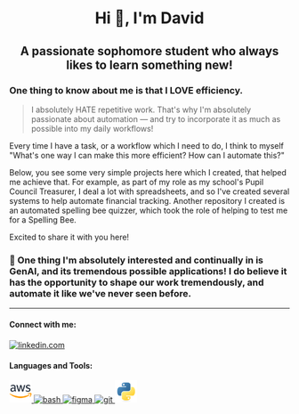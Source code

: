 <h1 align="center">Hi 👋, I'm David</h1>
<h2 align="center">A passionate sophomore student who always likes to learn something new!</h3>


### One thing to know about me is that I LOVE efficiency.

> I absolutely HATE repetitive work. That's why I'm absolutely passionate about automation — and try to incorporate it as much as possible into my daily workflows!

Every time I have a task, or a workflow which I need to do, I think to myself "What's one way I can make this more efficient? How can I automate this?"

Below, you see some very simple projects here which I created, that helped me achieve that. For example, as part of my role as my school's Pupil Council Treasurer, I deal a lot with spreadsheets, and so I've created several systems to help automate financial tracking. Another repository I created is an automated spelling bee quizzer, which took the role of helping to test me for a Spelling Bee. 

Excited to share it with you here!


### 🌱 One thing I'm absolutely interested and continually in is GenAI, and its tremendous possible applications! I do believe it has the opportunity to shape our work tremendously, and automate it like we've never seen before.


________________________________________________________________________________________________________________________________________________________________________________________________________________________________

<h4 align="left">Connect with me:</h3>
<p align="left">
<a href="https://www.linkedin.com/in/hans-david-viloria-8a975a261/" target="blank"><img align="center" src="https://raw.githubusercontent.com/rahuldkjain/github-profile-readme-generator/master/src/images/icons/Social/linked-in-alt.svg" alt="linkedin.com" height="30" width="40" /></a>
</p>


<h4 align="left">Languages and Tools:</h3>
<p align="left"> <a href="https://aws.amazon.com" target="_blank" rel="noreferrer"> <img src="https://raw.githubusercontent.com/devicons/devicon/master/icons/amazonwebservices/amazonwebservices-original-wordmark.svg" alt="aws" width="40" height="40"/> </a> <a href="https://www.gnu.org/software/bash/" target="_blank" rel="noreferrer"> <img src="https://www.vectorlogo.zone/logos/gnu_bash/gnu_bash-icon.svg" alt="bash" width="40" height="40"/> </a> <a href="https://www.figma.com/" target="_blank" rel="noreferrer"> <img src="https://www.vectorlogo.zone/logos/figma/figma-icon.svg" alt="figma" width="40" height="40"/> </a> <a href="https://git-scm.com/" target="_blank" rel="noreferrer"> <img src="https://www.vectorlogo.zone/logos/git-scm/git-scm-icon.svg" alt="git" width="40" height="40"/> </a> <a href="https://www.python.org" target="_blank" rel="noreferrer"> <img src="https://raw.githubusercontent.com/devicons/devicon/master/icons/python/python-original.svg" alt="python" width="40" height="40"/> </a> </p>

<!--
**hdavidviloria/hdavidviloria** is a ✨ _special_ ✨ repository because its `README.md` (this file) appears on your GitHub profile.

Here are some ideas to get you started:

- 🔭 I’m currently working on ...
- 🌱 I’m currently learning ...
- 👯 I’m looking to collaborate on ...
- 🤔 I’m looking for help with ...
- 💬 Ask me about ...
- 📫 How to reach me: ...
- 😄 Pronouns: ...
- ⚡ Fun fact: ...
-->
